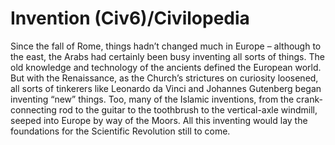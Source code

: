 # Invention (Civ6)/Civilopedia

Since the fall of Rome, things hadn’t changed much in Europe – although to the east, the Arabs had certainly been busy inventing all sorts of things. The old knowledge and technology of the ancients defined the European world. But with the Renaissance, as the Church’s strictures on curiosity loosened, all sorts of tinkerers like Leonardo da Vinci and Johannes Gutenberg began inventing “new” things. Too, many of the Islamic inventions, from the crank-connecting rod to the guitar to the toothbrush to the vertical-axle windmill, seeped into Europe by way of the Moors. All this inventing would lay the foundations for the Scientific Revolution still to come.